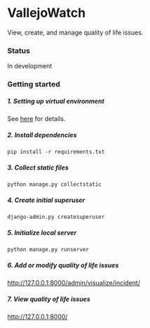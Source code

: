 # VallejoWatch
View, create, and manage quality of life issues.

### Status
In development

### Getting started

##### 1. Setting up virtual environment
See [here](https://github.com/codeforamerica/howto/blob/master/Python-Virtualenv.md) for details.

##### 2. Install dependencies
`pip install -r requirements.txt`

##### 3. Collect static files
`python manage.py collectstatic`

##### 4. Create initial superuser
`django-admin.py createsuperuser`

##### 5. Initialize local server
`python manage.py runserver`

##### 6. Add or modify quality of life issues
http://127.0.0.1:8000/admin/visualize/incident/

##### 7. View quality of life issues
http://127.0.0.1:8000/

